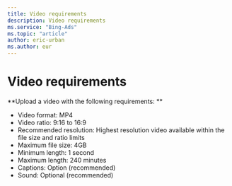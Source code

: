 ```yaml
---
title: Video requirements
description: Video requirements
ms.service: "Bing-Ads"
ms.topic: "article"
author: eric-urban
ms.author: eur
---
```


# Video requirements

**Upload a video with the following requirements: **
- Video format: MP4
- Video ratio: 9:16 to 16:9
- Recommended resolution: Highest resolution video available within the file size and ratio limits
- Maximum file size: 4GB
- Minimum length: 1 second
- Maximum length: 240 minutes
- Captions: Option (recommended)
- Sound: Optional (recommended)



